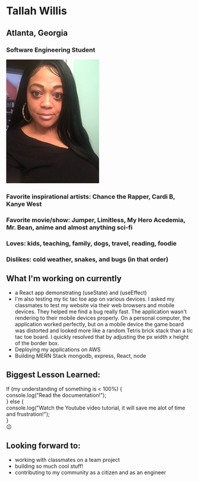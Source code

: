 
# Tallah Willis
## Atlanta, Georgia
### Software Engineering Student
![Image](https://github.com/twillisdev/twillisdev.github.io/blob/main/Tallah%20for%20Git.io.jpg)
### Favorite inspirational artists: Chance the Rapper, Cardi B, Kanye West
### Favorite movie/show: Jumper, Limitless, My Hero Acedemia, Mr. Bean, anime and almost anything sci-fi
### Loves: kids, teaching, family, dogs, travel, reading, foodie
### Dislikes: cold weather, snakes, and bugs (in that order)

## What I'm working on currently
- a React app demonstrating (useState) and (useEffect)
- I'm also testing my tic tac toe app on various devices. I asked my classmates to test my website via their web browsers and mobile devices. 
They helped me find a bug really fast. The application wasn't rendering to their mobile devices properly. On a personal computer, the application worked perfectly, but on a mobile device the game board was distorted and looked more like a random Tetris brick stack than a tic tac toe board. I quickly resolved that by adjusting the px width x height of the border box.
- Deploying my applications on AWS
- Building MERN Stack mongodb, express, React, node

## Biggest Lesson Learned: 
If (my understanding of something is < 100%) { <br>
   console.log("Read the documentation!"); <br>
} else { <br>
   console.log("Watch the Youtube video tutorial, it will save me alot of time and frustration!"); <br>
   } <br>
   :wink:
   
## Looking forward to:
- working with classmates on a team project
- building so much cool stuff!
- contributing to my community as a citizen and as an engineer


